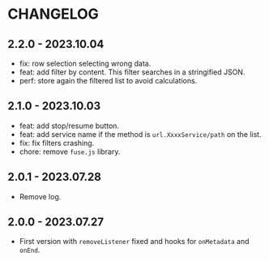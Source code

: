 # CHANGELOG

## 2.2.0 - 2023.10.04

- fix: row selection selecting wrong data.
- feat: add filter by content. This filter searches in a stringified JSON.
- perf: store again the filtered list to avoid calculations.

## 2.1.0 - 2023.10.03

- feat: add stop/resume button.
- feat: add service name if the method is `url.XxxxService/path` on the list.
- fix: fix filters crashing.
- chore: remove `fuse.js` library.

## 2.0.1 - 2023.07.28

- Remove log.

## 2.0.0 - 2023.07.27

- First version with `removeListener` fixed and hooks for `onMetadata` and `onEnd`.
